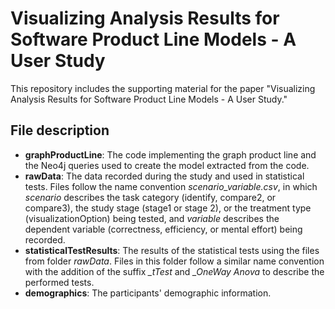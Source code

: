 # Visualizing Analysis Results for Software Product Line Models - A User Study
 
This repository includes the supporting material for the paper "Visualizing Analysis Results for Software Product Line Models - A User Study."

## File description

- **graphProductLine**: The code implementing the graph product line and the Neo4j queries used to create the model extracted from the code. 
- **rawData**: The data recorded during the study and used in statistical tests. Files follow the name convention *scenario_variable.csv*, in which *scenario* describes the task category (identify, compare2, or compare3), the study stage (stage1 or stage 2), or the treatment type (visualizationOption) being tested, and *variable* describes the dependent variable (correctness, efficiency, or mental effort) being recorded.
- **statisticalTestResults**: The results of the statistical tests using the files from folder *rawData*. Files in this folder follow a similar name convention with the addition of the suffix *_tTest* and *_OneWay Anova* to describe the performed tests.
- **demographics**: The participants' demographic information.